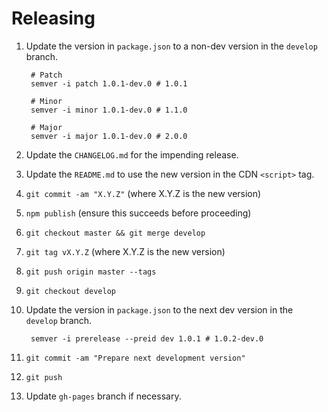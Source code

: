 # Releasing

1.  Update the version in `package.json` to a non-dev version in the `develop`
    branch.

         # Patch
         semver -i patch 1.0.1-dev.0 # 1.0.1

         # Minor
         semver -i minor 1.0.1-dev.0 # 1.1.0

         # Major
         semver -i major 1.0.1-dev.0 # 2.0.0

1.  Update the `CHANGELOG.md` for the impending release.
1.  Update the `README.md` to use the new version in the CDN `<script>` tag.
1.  `git commit -am "X.Y.Z"` (where X.Y.Z is the new version)
1.  `npm publish` (ensure this succeeds before proceeding)
1.  `git checkout master && git merge develop`
1.  `git tag vX.Y.Z` (where X.Y.Z is the new version)
1.  `git push origin master --tags`
1.  `git checkout develop`
1.  Update the version in `package.json` to the next dev version in the
    `develop` branch.

         semver -i prerelease --preid dev 1.0.1 # 1.0.2-dev.0

1.  `git commit -am "Prepare next development version"`
1.  `git push`
1.  Update `gh-pages` branch if necessary.
